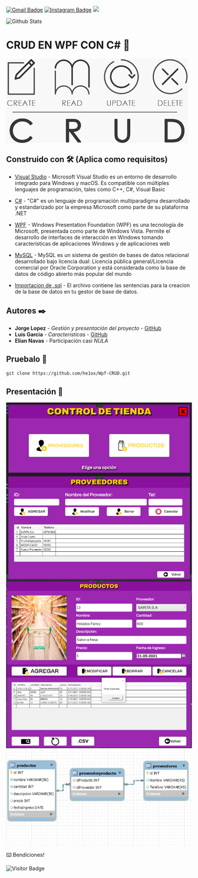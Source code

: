 [![Gmail Badge](https://img.shields.io/badge/-jlopezg112@miumg.edu.gt-c14438?style=flat-square&logo=Gmail&logoColor=white&link=mailto:jlopezg112@miumg.edu.gt)](mailto:jlopezg112@miumg.edu.gt) 
[![Instagram Badge](https://img.shields.io/badge/-jorge__ig__-purple?style=flat-square&logo=instagram&logoColor=white&link=https://instagram.com/jorge__ig__/)](https://instagram.com/jorge__ig__/)
<img src="https://raw.githubusercontent.com/aemmadi/aemmadi/master/wave.gif" width="30px">

![Github Stats](https://github-readme-stats.vercel.app/api?username=he1ox&count_private=true&show_icons=true&include_all_commits=true)


# CRUD EN WPF CON C# 🚀
 
<img align="center" src="https://github.com/he1ox/Wpf-CRUD/blob/main/presentation-github/portada.png" alt="portada" >




## Construido con 🛠️ (Aplica como requisitos)
* [Visual Studio](https://visualstudio.microsoft.com/es/) - Microsoft Visual Studio es un entorno de desarrollo integrado para Windows y macOS. Es compatible con múltiples lenguajes de programación, tales como C++, C#, Visual Basic


* [C#](https://docs.microsoft.com/en-us/dotnet/csharp/) - "C#" es un lenguaje de programación multiparadigma desarrollado y estandarizado por la empresa Microsoft como parte de su plataforma .NET


* [WPF](https://es.wikipedia.org/wiki/Windows_Presentation_Foundation#:~:text=Windows%20Presentation%20Foundation%20(WPF)%20es,Windows%20y%20de%20aplicaciones%20web.) - Windows Presentation Foundation (WPF) es una tecnología de Microsoft, presentada como parte de Windows Vista. Permite el desarrollo de interfaces de interacción en Windows tomando características de aplicaciones Windows y de aplicaciones web

* [MySQL](https://www.mysql.com/) - MySQL es un sistema de gestión de bases de datos relacional desarrollado bajo licencia dual: Licencia pública general/Licencia comercial por Oracle Corporation y está considerada como la base de datos de código abierto más popular del mundo

* [Importacion de .sql](https://github.com/he1ox/Wpf-CRUD/blob/main/bd-import/InfoDATABASE.sql) - El archivo contiene las sentencias para la creacion de la base de datos en tu gestor de base de datos.

## Autores ✒️

* **Jorge Lopez** - *Gestión y presentación del proyecto* - [GitHub](https://github.com/he1ox)
* **Luis Garcia** - *Caracteristicas* - [GitHub](https://github.com/LuisG852)
* **Elian Navas** - Participación casi *NULA*

## Pruebalo 🔧
```
git clone https://github.com/he1ox/Wpf-CRUD.git
```

## Presentación 🚀
<img align="center" src="https://github.com/he1ox/Wpf-CRUD/blob/main/presentation-github/captura2.png" alt="img" />
<img align="center" src="https://github.com/he1ox/Wpf-CRUD/blob/main/presentation-github/captura3.png" alt="img1" />
<img align="center" src="https://github.com/he1ox/Wpf-CRUD/blob/main/presentation-github/captura1.png" alt="img1" />
<img align="center" src="https://github.com/he1ox/Wpf-CRUD/blob/main/presentation-github/captura4.png" alt="bd" />


⌨️  Bendiciones!

![Visitor Badge](https://visitor-badge.laobi.icu/badge?page_id=he1ox.Wpf-CRUD)
